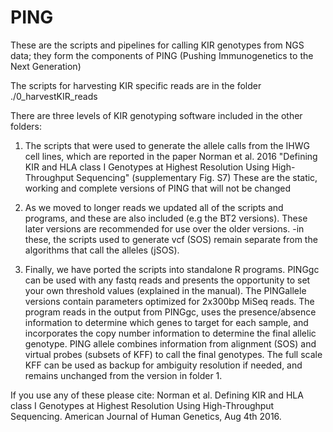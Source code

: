 # PING
These are the scripts and pipelines for calling KIR genotypes from NGS data; they form the components of PING (Pushing Immunogenetics to the Next Generation)

The scripts for harvesting KIR specific reads are in the folder ./0_harvestKIR_reads

There are three levels of KIR genotyping software included in the other folders:

1. The scripts that were used to generate the allele calls from the IHWG cell lines, which are reported in the paper 
Norman et al. 2016 "Defining KIR and HLA class I Genotypes at Highest Resolution Using High-Throughput Sequencing" (supplementary Fig. S7)
These are the static, working and complete versions of PING that will not be changed

2. As we moved to longer reads we updated all of the scripts and programs, and these are also included (e.g the BT2 versions).
These later versions are recommended for use over the older versions.
 -in these, the scripts used to generate vcf (SOS) remain separate from the algorithms that call the alleles (jSOS).
 
3. Finally, we have ported the scripts into standalone R programs.
PINGgc can be used with any fastq reads and presents the opportunity to set your own threshold values (explained in the manual).
The PINGallele versions contain parameters optimized for 2x300bp MiSeq reads.
The program reads in the output from PINGgc, uses the presence/absence information to determine which genes to target for each sample, and incorporates the copy number information to determine the final allelic genotype.
PING allele combines information from alignment (SOS) and virtual probes (subsets of KFF) to call the final genotypes.
The full scale KFF can be used as backup for ambiguity resolution if needed, and remains unchanged from the version in folder 1.

If you use any of these please cite:
Norman et al. Defining KIR and HLA class I Genotypes at Highest Resolution Using High-Throughput Sequencing.
American Journal of Human Genetics, Aug 4th 2016.
